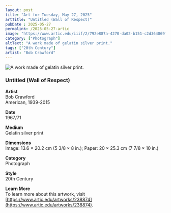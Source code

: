 ```yaml
---
layout: post
title: "Art for Tuesday, May 27, 2025"
artTitle: "Untitled (Wall of Respect)"
pubDate : 2025-05-27
permalink: /2025-05-27-artic
image: "https://www.artic.edu/iiif/2/792e887a-4270-da02-b151-c2d364869f99/full/1686,/0/default.jpg"
category: ["Photograph"]
altText: "A work made of gelatin silver print."
tags: ["20th Century"]
artist: "Bob Crawford"
---
```

 
<img src='https://www.artic.edu/iiif/2/792e887a-4270-da02-b151-c2d364869f99/full/1686,/0/default.jpg' alt='A work made of gelatin silver print.' style='border-radius=5px'> 
 
### Untitled (Wall of Respect)
 
**Artist**<br>
Bob Crawford<br>
American, 1939-2015
 
**Date**<br>
1967/71
 
**Medium**<br>
Gelatin silver print
 
**Dimensions**<br>
Image: 13.6 × 20.2 cm (5 3/8 × 8 in.); Paper: 20 × 25.3 cm (7 7/8 × 10 in.)
 
**Category**<br>
Photograph
 
**Style**<br>
20th Century
 
**Learn More**<br>
To learn more about this artwork, visit [https://www.artic.edu/artworks/238874](https://www.artic.edu/artworks/238874).